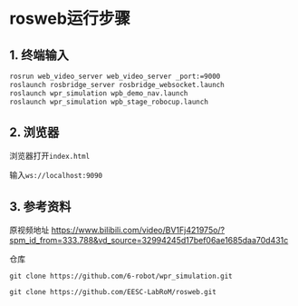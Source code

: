 # rosweb运行步骤

## 1. 终端输入

```bash
rosrun web_video_server web_video_server _port:=9000
roslaunch rosbridge_server rosbridge_websocket.launch
roslaunch wpr_simulation wpb_demo_nav.launch
roslaunch wpr_simulation wpb_stage_robocup.launch
```

## 2. 浏览器

浏览器打开`index.html`

输入`ws://localhost:9090`

## 3. 参考资料

原视频地址
https://www.bilibili.com/video/BV1Fj421975o/?spm_id_from=333.788&vd_source=32994245d17bef06ae1685daa70d431c

仓库

`git clone https://github.com/6-robot/wpr_simulation.git`

`git clone https://github.com/EESC-LabRoM/rosweb.git`
